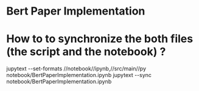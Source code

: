# Bert Paper Implementation 

# How to to synchronize the both files (the script and the notebook) ?
jupytext --set-formats //notebook//ipynb,//src/main//py notebook/BertPaperImplementation.ipynb
jupytext --sync notebook/BertPaperImplementation.ipynb